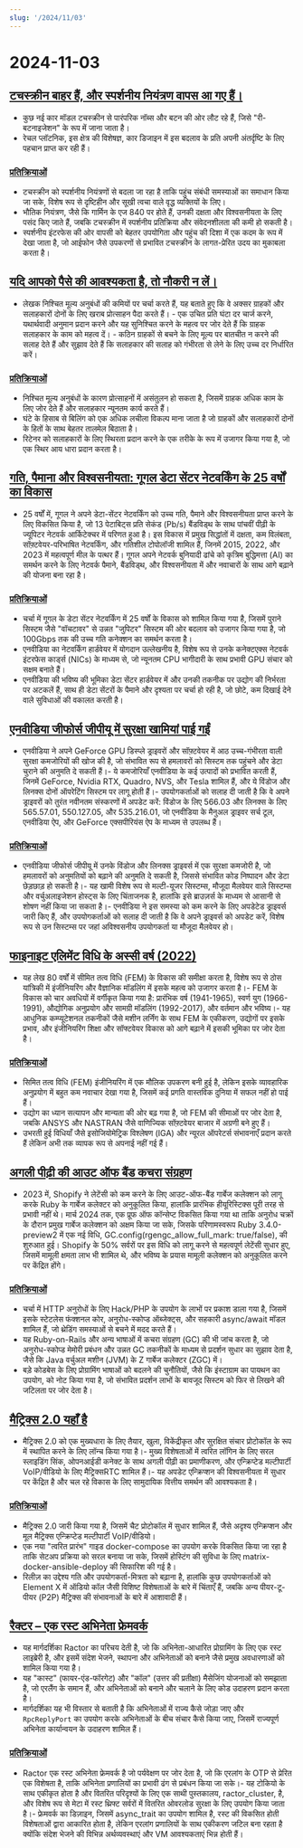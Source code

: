 ```yaml
---
slug: '/2024/11/03'
---
```


# 2024-11-03

## [टचस्क्रीन बाहर हैं, और स्पर्शनीय नियंत्रण वापस आ गए हैं।](https://spectrum.ieee.org/touchscreens)

- कुछ नई कार मॉडल टचस्क्रीन से पारंपरिक नॉब्स और बटन की ओर लौट रहे हैं, जिसे "री-बटनाइजेशन" के रूप में जाना जाता है।
- रेचल प्लॉटनिक, इस क्षेत्र की विशेषज्ञ, कार डिजाइन में इस बदलाव के प्रति अपनी अंतर्दृष्टि के लिए पहचान प्राप्त कर रही हैं।

### [प्रतिक्रियाओं](https://news.ycombinator.com/item?id=42033241)

- टचस्क्रीन को स्पर्शनीय नियंत्रणों से बदला जा रहा है ताकि पहुंच संबंधी समस्याओं का समाधान किया जा सके, विशेष रूप से दृष्टिहीन और सूखी त्वचा वाले वृद्ध व्यक्तियों के लिए।
- भौतिक नियंत्रण, जैसे कि गार्मिन के एज 840 पर होते हैं, उनकी दक्षता और विश्वसनीयता के लिए पसंद किए जाते हैं, जबकि टचस्क्रीन में स्पर्शनीय प्रतिक्रिया और संवेदनशीलता की कमी हो सकती है।
- स्पर्शनीय इंटरफेस की ओर वापसी को बेहतर उपयोगिता और पहुंच की दिशा में एक कदम के रूप में देखा जाता है, जो आईफोन जैसे उपकरणों से प्रभावित टचस्क्रीन के लागत-प्रेरित उदय का मुकाबला करता है।

## [यदि आपको पैसे की आवश्यकता है, तो नौकरी न लें।](https://bitfieldconsulting.com/posts/need-money)

- लेखक निश्चित मूल्य अनुबंधों की कमियों पर चर्चा करते हैं, यह बताते हुए कि वे अक्सर ग्राहकों और सलाहकारों दोनों के लिए खराब प्रोत्साहन पैदा करते हैं। - एक उचित प्रति घंटा दर चार्ज करने, यथार्थवादी अनुमान प्रदान करने और यह सुनिश्चित करने के महत्व पर जोर देते हैं कि ग्राहक सलाहकार के काम को महत्व दें। - कठिन ग्राहकों से बचने के लिए मूल्य पर बातचीत न करने की सलाह देते हैं और सुझाव देते हैं कि सलाहकार की सलाह को गंभीरता से लेने के लिए उच्च दर निर्धारित करें।

### [प्रतिक्रियाओं](https://news.ycombinator.com/item?id=42032638)

- निश्चित मूल्य अनुबंधों के कारण प्रोत्साहनों में असंतुलन हो सकता है, जिसमें ग्राहक अधिक काम के लिए जोर देते हैं और सलाहकार न्यूनतम कार्य करते हैं।
- घंटे के हिसाब से बिलिंग को एक अधिक लचीला विकल्प माना जाता है जो ग्राहकों और सलाहकारों दोनों के हितों के साथ बेहतर तालमेल बिठाता है।
- रिटेनर को सलाहकारों के लिए स्थिरता प्रदान करने के एक तरीके के रूप में उजागर किया गया है, जो एक स्थिर आय धारा प्रदान करता है।

## [गति, पैमाना और विश्वसनीयता: गूगल डेटा सेंटर नेटवर्किंग के 25 वर्षों का विकास](https://cloud.google.com/blog/products/networking/speed-scale-reliability-25-years-of-data-center-networking)

- 25 वर्षों में, गूगल ने अपने डेटा-सेंटर नेटवर्किंग को उच्च गति, पैमाने और विश्वसनीयता प्राप्त करने के लिए विकसित किया है, जो 13 पेटाबिट्स प्रति सेकंड (Pb/s) बैंडविड्थ के साथ पांचवीं पीढ़ी के ज्यूपिटर नेटवर्क आर्किटेक्चर में परिणत हुआ है। इस विकास में प्रमुख सिद्धांतों में दक्षता, कम विलंबता, सॉफ़्टवेयर-परिभाषित नेटवर्किंग, और गतिशील टोपोलॉजी शामिल हैं, जिनमें 2015, 2022, और 2023 में महत्वपूर्ण मील के पत्थर हैं। गूगल अपने नेटवर्क बुनियादी ढांचे को कृत्रिम बुद्धिमत्ता (AI) का समर्थन करने के लिए नेटवर्क पैमाने, बैंडविड्थ, और विश्वसनीयता में और नवाचारों के साथ आगे बढ़ाने की योजना बना रहा है।

### [प्रतिक्रियाओं](https://news.ycombinator.com/item?id=42031169)

- चर्चा में गूगल के डेटा सेंटर नेटवर्किंग में 25 वर्षों के विकास को शामिल किया गया है, जिसमें पुराने सिस्टम जैसे "वॉचटावर" से उन्नत "जुपिटर" सिस्टम की ओर बदलाव को उजागर किया गया है, जो 100Gbps तक की उच्च गति कनेक्शन का समर्थन करता है।
- एनवीडिया का नेटवर्किंग हार्डवेयर में योगदान उल्लेखनीय है, विशेष रूप से उनके कनेक्टएक्स नेटवर्क इंटरफेस कार्ड्स (NICs) के माध्यम से, जो न्यूनतम CPU भागीदारी के साथ प्रभावी GPU संचार को सक्षम बनाते हैं।
- एनवीडिया की भविष्य की भूमिका डेटा सेंटर हार्डवेयर में और उनकी तकनीक पर उद्योग की निर्भरता पर अटकलें हैं, साथ ही डेटा सेंटरों के पैमाने और दृश्यता पर चर्चा हो रही है, जो छोटे, कम दिखाई देने वाले सुविधाओं की वकालत करती है।

## [एनवीडिया जीफोर्स जीपीयू में सुरक्षा खामियां पाई गईं](https://www.pcworld.com/article/2504035/security-flaws-found-in-all-nvidia-geforce-gpus-update-drivers-asap.html)

- एनवीडिया ने अपने GeForce GPU डिस्प्ले ड्राइवरों और सॉफ़्टवेयर में आठ उच्च-गंभीरता वाली सुरक्षा कमजोरियों की खोज की है, जो संभावित रूप से हमलावरों को सिस्टम तक पहुंचने और डेटा चुराने की अनुमति दे सकती हैं।- ये कमजोरियाँ एनवीडिया के कई उत्पादों को प्रभावित करती हैं, जिनमें GeForce, Nvidia RTX, Quadro, NVS, और Tesla शामिल हैं, और ये विंडोज और लिनक्स दोनों ऑपरेटिंग सिस्टम पर लागू होती हैं।- उपयोगकर्ताओं को सलाह दी जाती है कि वे अपने ड्राइवरों को तुरंत नवीनतम संस्करणों में अपडेट करें: विंडोज के लिए 566.03 और लिनक्स के लिए 565.57.01, 550.127.05, और 535.216.01, जो एनवीडिया के मैनुअल ड्राइवर सर्च टूल, एनवीडिया ऐप, और GeForce एक्सपीरियंस ऐप के माध्यम से उपलब्ध हैं।

### [प्रतिक्रियाओं](https://news.ycombinator.com/item?id=42030463)

- एनवीडिया जीफोर्स जीपीयू में उनके विंडोज और लिनक्स ड्राइवर्स में एक सुरक्षा कमजोरी है, जो हमलावरों को अनुमतियों को बढ़ाने की अनुमति दे सकती है, जिससे संभावित कोड निष्पादन और डेटा छेड़छाड़ हो सकती है।- यह खामी विशेष रूप से मल्टी-यूजर सिस्टम्स, मौजूदा मैलवेयर वाले सिस्टम्स और वर्चुअलाइजेशन होस्ट्स के लिए चिंताजनक है, हालांकि इसे ब्राउज़र्स के माध्यम से आसानी से शोषण नहीं किया जा सकता है।- एनवीडिया ने इस समस्या को कम करने के लिए अपडेटेड ड्राइवर्स जारी किए हैं, और उपयोगकर्ताओं को सलाह दी जाती है कि वे अपने ड्राइवर्स को अपडेट करें, विशेष रूप से उन सिस्टम्स पर जहां अविश्वसनीय उपयोगकर्ता या मौजूदा मैलवेयर हो।

## [फाइनाइट एलिमेंट विधि के अस्सी वर्ष (2022)](https://link.springer.com/article/10.1007/s11831-022-09740-9)

- यह लेख 80 वर्षों में सीमित तत्व विधि (FEM) के विकास की समीक्षा करता है, विशेष रूप से ठोस यांत्रिकी में इंजीनियरिंग और वैज्ञानिक मॉडलिंग में इसके महत्व को उजागर करता है।- FEM के विकास को चार अवधियों में वर्गीकृत किया गया है: प्रारंभिक वर्ष (1941-1965), स्वर्ण युग (1966-1991), औद्योगिक अनुप्रयोग और सामग्री मॉडलिंग (1992-2017), और वर्तमान और भविष्य।- यह आधुनिक कम्प्यूटेशनल तकनीकों जैसे मशीन लर्निंग के साथ FEM के एकीकरण, उद्योगों पर इसके प्रभाव, और इंजीनियरिंग शिक्षा और सॉफ्टवेयर विकास को आगे बढ़ाने में इसकी भूमिका पर जोर देता है।

### [प्रतिक्रियाओं](https://news.ycombinator.com/item?id=42028569)

- सिमित तत्व विधि (FEM) इंजीनियरिंग में एक मौलिक उपकरण बनी हुई है, लेकिन इसके व्यावहारिक अनुप्रयोग में बहुत कम नवाचार देखा गया है, जिसमें कई प्रगति वास्तविक दुनिया में सफल नहीं हो पाई हैं।
- उद्योग का ध्यान सत्यापन और मान्यता की ओर बढ़ गया है, जो FEM की सीमाओं पर जोर देता है, जबकि ANSYS और NASTRAN जैसे वाणिज्यिक सॉफ़्टवेयर बाजार में अग्रणी बने हुए हैं।
- उभरती हुई विधियाँ जैसे इसोजियोमेट्रिक विश्लेषण (IGA) और न्यूरल ऑपरेटर्स संभावनाएँ प्रदान करते हैं लेकिन अभी तक व्यापक रूप से अपनाई नहीं गई हैं।

## [अगली पीढ़ी की आउट ऑफ बैंड कचरा संग्रहण](https://railsatscale.com/2024-10-23-next-generation-oob-gc/)

- 2023 में, Shopify ने लेटेंसी को कम करने के लिए आउट-ऑफ-बैंड गार्बेज कलेक्शन को लागू करके Ruby के गार्बेज कलेक्टर को अनुकूलित किया, हालांकि प्रारंभिक हीयूरिस्टिक्स पूरी तरह से प्रभावी नहीं थे। मार्च 2024 तक, एक प्रूफ ऑफ कॉन्सेप्ट विकसित किया गया था ताकि अनुरोध चक्रों के दौरान प्रमुख गार्बेज कलेक्शन को अक्षम किया जा सके, जिसके परिणामस्वरूप Ruby 3.4.0-preview2 में एक नई विधि, GC.config(rgengc_allow_full_mark: true/false), की शुरुआत हुई। Shopify के 50% सर्वरों पर इस विधि को लागू करने से महत्वपूर्ण लेटेंसी सुधार हुए, जिसमें मामूली क्षमता लाभ भी शामिल थे, और भविष्य के प्रयास मामूली कलेक्शन को अनुकूलित करने पर केंद्रित होंगे।

### [प्रतिक्रियाओं](https://news.ycombinator.com/item?id=42028833)

- चर्चा में HTTP अनुरोधों के लिए Hack/PHP के उपयोग के लाभों पर प्रकाश डाला गया है, जिसमें इसके स्टेटलेस फंक्शनल कोर, अनुरोध-स्कोप्ड ऑब्जेक्ट्स, और सहकारी async/await मॉडल शामिल हैं, जो थ्रेडिंग समस्याओं से बचने में मदद करते हैं।
- यह Ruby-on-Rails और अन्य भाषाओं में कचरा संग्रहण (GC) की भी जांच करता है, जो अनुरोध-स्कोप्ड मेमोरी प्रबंधन और उन्नत GC तकनीकों के माध्यम से प्रदर्शन सुधार का सुझाव देता है, जैसे कि Java वर्चुअल मशीन (JVM) के Z गार्बेज कलेक्टर (ZGC) में।
- बड़े कोडबेस के लिए प्रोग्रामिंग भाषाओं को बदलने की चुनौतियों, जैसे कि इंस्टाग्राम का पायथन का उपयोग, को नोट किया गया है, जो संभावित प्रदर्शन लाभों के बावजूद सिस्टम को फिर से लिखने की जटिलता पर जोर देता है।

## [मैट्रिक्स 2.0 यहाँ है](https://matrix.org/blog/2024/10/29/matrix-2.0-is-here/?resubmit)

- मैट्रिक्स 2.0 को एक मुख्यधारा के लिए तैयार, खुला, विकेंद्रीकृत और सुरक्षित संचार प्रोटोकॉल के रूप में स्थापित करने के लिए लॉन्च किया गया है।- मुख्य विशेषताओं में त्वरित लॉगिन के लिए सरल स्लाइडिंग सिंक, ओपनआईडी कनेक्ट के साथ अगली पीढ़ी का प्रमाणीकरण, और एन्क्रिप्टेड मल्टीपार्टी VoIP/वीडियो के लिए मैट्रिक्सRTC शामिल हैं।- यह अपडेट एन्क्रिप्शन की विश्वसनीयता में सुधार पर केंद्रित है और चल रहे विकास के लिए सामुदायिक वित्तीय समर्थन की आवश्यकता है।

### [प्रतिक्रियाओं](https://news.ycombinator.com/item?id=42032387)

- मैट्रिक्स 2.0 जारी किया गया है, जिसमें चैट प्रोटोकॉल में सुधार शामिल हैं, जैसे अदृश्य एन्क्रिप्शन और मूल मैट्रिक्स एन्क्रिप्टेड मल्टीपार्टी VoIP/वीडियो।
- एक नया "त्वरित प्रारंभ" गाइड docker-compose का उपयोग करके विकसित किया जा रहा है ताकि सेटअप प्रक्रिया को सरल बनाया जा सके, जिसमें होस्टिंग की सुविधा के लिए matrix-docker-ansible-deploy की सिफारिश की गई है।
- रिलीज़ का उद्देश्य गति और उपयोगकर्ता-मित्रता को बढ़ाना है, हालांकि कुछ उपयोगकर्ताओं को Element X में ऑडियो कॉल जैसी विशिष्ट विशेषताओं के बारे में चिंताएँ हैं, जबकि अन्य पीयर-टू-पीयर (P2P) मैट्रिक्स की संभावनाओं के बारे में आशावादी हैं।

## [रैक्टर – एक रस्ट अभिनेता फ्रेमवर्क](https://slawlor.github.io/ractor/quickstart/)

- यह मार्गदर्शिका Ractor का परिचय देती है, जो कि अभिनेता-आधारित प्रोग्रामिंग के लिए एक रस्ट लाइब्रेरी है, और इसमें संदेश भेजने, स्थापना और अभिनेताओं को बनाने जैसे प्रमुख अवधारणाओं को शामिल किया गया है।
- यह "कास्ट" (फायर-एंड-फॉरगेट) और "कॉल" (उत्तर की प्रतीक्षा) मैसेजिंग योजनाओं को समझाता है, जो एरलैंग के समान हैं, और अभिनेताओं को बनाने और चलाने के लिए कोड उदाहरण प्रदान करता है।
- मार्गदर्शिका यह भी विस्तार से बताती है कि अभिनेताओं में राज्य कैसे जोड़ा जाए और `RpcReplyPort` का उपयोग करके अभिनेताओं के बीच संचार कैसे किया जाए, जिसमें राज्यपूर्ण अभिनेता कार्यान्वयन के उदाहरण शामिल हैं।

### [प्रतिक्रियाओं](https://news.ycombinator.com/item?id=42030625)

- Ractor एक रस्ट अभिनेता फ्रेमवर्क है जो पर्यवेक्षण पर जोर देता है, जो कि एरलांग के OTP से प्रेरित एक विशेषता है, ताकि अभिनेता प्रणालियों का प्रभावी ढंग से प्रबंधन किया जा सके।- यह टोकियो के साथ एकीकृत होता है और वितरित परिदृश्यों के लिए एक साथी पुस्तकालय, ractor_cluster, है, और विशेष रूप से मेटा में रस्ट थ्रिफ्ट सर्वरों में वितरित ओवरलोड सुरक्षा के लिए उपयोग किया जाता है।- फ्रेमवर्क का डिज़ाइन, जिसमें async_trait का उपयोग शामिल है, रस्ट की विकसित होती विशेषताओं द्वारा आकारित होता है, लेकिन एरलांग प्रणालियों के साथ एकीकरण जटिल बना रहता है क्योंकि संदेश भेजने की विभिन्न अर्थव्यवस्थाएं और VM आवश्यकताएं भिन्न होती हैं।

<head>
  <meta property="og:title" content="टचस्क्रीन बाहर हैं, और स्पर्शनीय नियंत्रण वापस आ गए हैं।" />
  <meta property="og:type" content="website" />
  <meta property="og:image" content="https://og.cho.sh/api/og/?title=%E0%A4%9F%E0%A4%9A%E0%A4%B8%E0%A5%8D%E0%A4%95%E0%A5%8D%E0%A4%B0%E0%A5%80%E0%A4%A8%20%E0%A4%AC%E0%A4%BE%E0%A4%B9%E0%A4%B0%20%E0%A4%B9%E0%A5%88%E0%A4%82%2C%20%E0%A4%94%E0%A4%B0%20%E0%A4%B8%E0%A5%8D%E0%A4%AA%E0%A4%B0%E0%A5%8D%E0%A4%B6%E0%A4%A8%E0%A5%80%E0%A4%AF%20%E0%A4%A8%E0%A4%BF%E0%A4%AF%E0%A4%82%E0%A4%A4%E0%A5%8D%E0%A4%B0%E0%A4%A3%20%E0%A4%B5%E0%A4%BE%E0%A4%AA%E0%A4%B8%20%E0%A4%86%20%E0%A4%97%E0%A4%8F%20%E0%A4%B9%E0%A5%88%E0%A4%82%E0%A5%A4&subheading=%E0%A4%B0%E0%A4%B5%E0%A4%BF%E0%A4%B5%E0%A4%BE%E0%A4%B0%2C%203%20%E0%A4%A8%E0%A4%B5%E0%A4%82%E0%A4%AC%E0%A4%B0%202024%3A%20%E0%A4%B9%E0%A5%88%E0%A4%95%E0%A4%B0%20%E0%A4%B8%E0%A4%AE%E0%A4%BE%E0%A4%9A%E0%A4%BE%E0%A4%B0%20%E0%A4%B8%E0%A4%BE%E0%A4%B0%E0%A4%BE%E0%A4%82%E0%A4%B6" />
</head>
